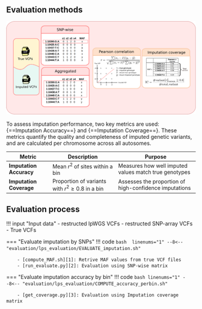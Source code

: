 ## Evaluation methods
![evaluate methods](../assets/img/evaluate_methods.png)

To assess imputation performance, two key metrics are used: {==Imputation Accuracy==} and {==Imputation Coverage==}. These metrics quantify the quality and completeness of imputed genetic variants, and are calculated per chromosome across all autosomes.

| Metric                  | Description                                     | Purpose                                                |
|-------------------------|-------------------------------------------------|--------------------------------------------------------|
| **Imputation Accuracy** | Mean $r^2$ of sites within a bin                 | Measures how well imputed values match true genotypes  |
| **Imputation Coverage** | Proportion of variants with $r^2 \geq 0.8$ in a bin | Assesses the proportion of high-confidence imputations |

## Evaluation process

!!! input "Input data"
    - restructed lpWGS VCFs
    - restructed SNP-array VCFs
    - True VCFs

=== "Evaluate imputation by SNPs"
    !!! code
        ```bash  linenums="1"
            --8<-- "evaluation/lps_evaluation/EVALUATE_imputation.sh"
        ``` 

        - [compute_MAF.sh][1]: Retrive MAF values from true VCF files
        - [run_evaluate.py][2]: Evaluation using SNP-wise matrix 

=== "Evaluate imputation accuracy by bin" 
    !!! code
        ```bash linenums="1"
          --8<-- "evaluation/lps_evaluation/COMPUTE_accuracy_perbin.sh"
        ```
        
        - [get_coverage.py][3]: Evaluation using Imputation coverage matrix  


[1]: https://github.com/KTest-VN/lps_paper/blob/main/evaluation/lps_evaluation/bin/compute_MAF.sh
[2]: https://github.com/KTest-VN/lps_paper/blob/main/evaluation/lps_evaluation/bin/run_evaluate.py
[3]: https://github.com/KTest-VN/lps_paper/blob/main/evaluation/lps_evaluation/bin/get_coverage.py
